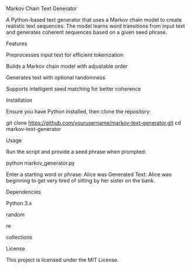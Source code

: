 Markov Chain Text Generator

A Python-based text generator that uses a Markov chain model to create realistic text sequences. The model learns word transitions from input text and generates coherent sequences based on a given seed phrase.

Features

Preprocesses input text for efficient tokenization

Builds a Markov chain model with adjustable order

Generates text with optional randomness

Supports intelligent seed matching for better coherence

Installation

Ensure you have Python installed, then clone the repository:

git clone https://github.com/yourusername/markov-text-generator.git
cd markov-text-generator

Usage

Run the script and provide a seed phrase when prompted:

python markov_generator.py

Enter a starting word or phrase: Alice was
Generated Text:
Alice was beginning to get very tired of sitting by her sister on the bank.


Dependencies

Python 3.x

random

re

collections

License

This project is licensed under the MIT License.


